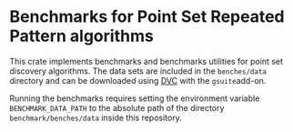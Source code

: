 # Benchmarks for Point Set Repeated Pattern algorithms

This crate implements benchmarks and benchmarks utilities for point set discovery algorithms. The data sets are included
in the `benches/data` directory and can be downloaded using [DVC](https://dvc.org) with the
`gsuite`add-on.

Running the benchmarks requires setting the environment variable `BENCHMARK_DATA_PATH` to the absolute path of the
directory `benchmark/benches/data` inside this repository.
